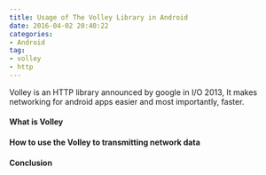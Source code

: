 ```yaml
---
title: Usage of The Volley Library in Android
date: 2016-04-02 20:40:22
categories:
- Android
tag:
- volley
- http
---
```

Volley is an HTTP library announced by google in I/O 2013, It makes networking for android apps easier and most importantly, faster.

#### What is Volley

#### How to use the Volley to transmitting network data

#### Conclusion
